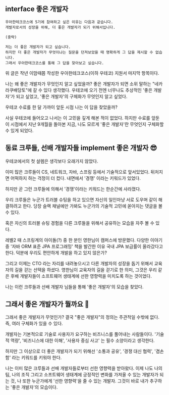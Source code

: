 ## interface 좋은 개발자

```
우아한테크코스에 5기에 참여하고 싶은 이유는 다음과 같습니다.
개발자로서의 성장을 위해, 더 좋은 개발자가 되기 위해서입니다.

(중략)

저는 더 좋은 개발자가 되고 싶습니다.
하지만 더 좋은 개발자가 무엇이냐는 질문을 던져보았을 때 명확하게 그 답을 제시할 수 없습니다.
그래서 우아한테크코스를 통해 그 답을 찾아보고 싶습니다.
```

위 글은 작년 이맘때쯤 작성한 우아한테크코스(이하 우테코) 지원서 마지막 항목이다.

나는 왜 좋은 개발자가 무엇인지 알고 싶었을까?
좋은 개발자가 되면 소위 말하는 "네카라쿠배당토"에 갈 수 있다 생각했다.
우테코에 오기 전엔 너무나도 추상적인 '좋은 개발자'가 되고 싶었고, '좋은 개발자'의 구체화가 무엇인지 알고 싶었다.

우테코 수료를 한 달 가까이 앞둔 시점 나는 이 답을 찾았을까?

사실 우테코에 들어오고 나서는 이 고민을 깊게 해본 적이 없었다. 
하지만 수료를 앞둔 이 시점에서 지난 9개월을 돌아본 지금,
나도 모르게 '좋은 개발자'란 무엇인지 구체화할 수 있게 되었다.


## 동료 크루들, 선배 개발자들 implement 좋은 개발자 😎


우테코에서의 첫 설렘은 생각보다 오래가지 않았다.

이미 많은 크루들이 CS, 네트워크, 자바, 스프링 등에서 기술적으로 앞서있었다.
뒤처지면 어떡하지 하는 걱정이 더 컸다.
내면에서 '경쟁' 이라는 키워드가 있었다.

하지만 곧 그런 크루들에 의해서 '경쟁'이라는 키워드는 한순간에 사라졌다.

우리 크루들은 누군가 트러블 슈팅을 하고 있으면 자신의 일인마냥 서로 도우며 같이 해결하려고 한다.
당장 슬랙 채널에만 가봐도 누군가의 기술적 고민에 쏟아지는 댓글을 볼 수 있다.

혹은 자신의 트러블 슈팅 경험을 다른 크루들을 위해서 공유하는 모습을 자주 볼 수 있다.

레벨2 때 스프링계의 아이돌(?) 중 한 분인 영한님이 캠퍼스에 방문했다.
다양한 이야기 중 '자바 ORM 표준 JPA 프로그래밍' 책을 발간한 이유 국내 JPA 보급률이 올라갔다고 한다.
덕분에 우리도 편안하게 개발을 하고 있지 않은가?

그리고 이제는 CTO 라는 자리를 내려놓으시고
다른 개발자의 성장을 돕기 위해서 교육자의 길을 걷는 선택을 하셨다.
영한님이 교육자의 길을 걷기로 한 의미, 그것은 우리 같은 후배 개발자들이 소프트웨어 생태계에 선한 영향력을 미치도록 하는 것이었다.

나는 이런 크루들과 선배 개발자 님들을 통해 '좋은 개발자'의 모습을 찾았다.


## 그래서 좋은 개발자가 뭘까요 🤔

그래서 좋은 개발자가 무엇인가? 
결국 "좋은 개발자"의 정의는 주관적일 수밖에 없다.
즉, 여러 구체화가 있을 수 있다.

개발자는 기본적으로 기술로 사용자가 요구하는 비즈니스를 풀어내는 사람들이다.
'기술적 역량', '비즈니스에 대한 이해', '사용자 중심 사고' 는 필수 소양이라고 생각한다.

하지만 그 이상으로 더 좋은 개발자가 되기 위해선
'소통과 공유', '경쟁 대신 협력', '겸손함' 라는 키워드를 키워야 한다.

나는 이미 많은 크루들과 선배 개발자들로부터 선한 영향력을 받아왔다.
이제 나도 나의 팀, 나의 조직 그리고 소프트웨어 생태계에 긍정적인 변화를 가져올 수 있는 개발자가 되는 것,
나 또한 누군가에게 '선한 영향력'을 줄 수 있는 개발자.
그것이 바로 내가 추구하는 '좋은 개발자'의 모습이다.

